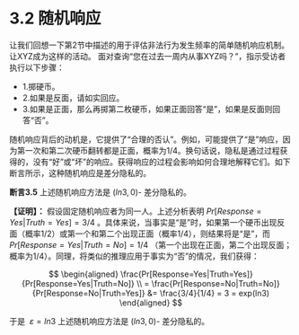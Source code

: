 # 3.2 随机响应
让我们回想一下第2节中描述的用于评估非法行为发生频率的简单随机响应机制。 让XYZ成为这样的活动。 面对查询“您在过去一周内从事XYZ吗？”，指示受访者执行以下步骤：

- 1.掷硬币。
- 2.如果是反面，请如实回应。
- 3.如果是正面，那么再掷第二枚硬币，如果正面回答“是”，如果是反面则回答“否”。

随机响应背后的动机是，它提供了“合理的否认”。例如，可能提供了“是”响应，因为第一次和第二次硬币翻转都是正面，概率为1/4。换句话说，隐私是通过过程获得的，没有“好”或“坏”的响应。获得响应的过程会影响如何合理地解释它们。如下断言所示，这种随机响应是差分隐私的。

**断言3.5** 上述随机响应方法是 $(ln3,0)$- 差分隐私的。  

**【证明】：** 假设固定随机响应者为同一人。上述分析表明 $Pr[Response=Yes|Truth=Yes]=3/4$ 。具体来说，当事实是“是”时，如果第一个硬币出现反面（概率1/2）或第一个和第二个出现正面（概率1/4），则结果将是“是”，而 $Pr[Response=Yes|Truth=No]=1/4$ （第一个出现在正面，第二个出现反面；概率为1/4）。同理，将类似的推理应用于事实为“否”的情况，我们获得：

$$
\begin{aligned}
   \frac{Pr[Response=Yes|Truth=Yes]}{Pr[Response=Yes|Truth=No]} \\
    = \frac{Pr[Response=No|Truth=No]}{Pr[Response=No|Truth=Yes]} &= \frac{3/4}{1/4} = 3 = exp(ln3) 
\end{aligned}
$$

于是 $\  \varepsilon = ln3$ 上述随机响应方法是 $(ln3,0)$- 差分隐私的。
